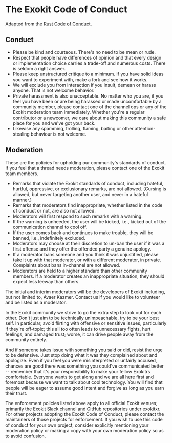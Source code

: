 ﻿# The Exokit Code of Conduct

Adapted from the [Rust Code of Conduct](https://www.rust-lang.org/en-US/conduct.html).

## Conduct


- Please be kind and courteous. There's no need to be mean or rude.
- Respect that people have differences of opinion and that every design or
  implementation choice carries a trade-off and numerous costs. There is seldom
  a right answer.
- Please keep unstructured critique to a minimum. If you have solid ideas you
  want to experiment with, make a fork and see how it works.
- We will exclude you from interaction if you insult, demean or harass anyone.
  That is not welcome behavior. 
- Private harassment is also unacceptable. No matter who you are, if you feel
  you have been or are being harassed or made uncomfortable by a community
  member, please contact one of the channel ops or any of the Exokit moderation
  team immediately. Whether you're a regular contributor or a newcomer,
  we care about making this community a safe place for you and we've got
  your back.
- Likewise any spamming, trolling, flaming, baiting or other attention-stealing
  behaviour is not welcome.

## Moderation

These are the policies for upholding our community's standards of conduct. If
you feel that a thread needs moderation, please contact one of the Exokit team
members.

- Remarks that violate the Exokit standards of conduct, including hateful,
  hurtful, oppressive, or exclusionary remarks, are not allowed. (Cursing is
  allowed, but never targeting another user, and never in a hateful manner.)
- Remarks that moderators find inappropriate, whether listed in the code of
  conduct or not, are also not allowed.
- Moderators will first respond to such remarks with a warning.
- If the warning is unheeded, the user will be kicked, i.e., kicked out of the
  communication channel to cool off.
- If the user comes back and continues to make trouble, they will be banned,
  i.e., indefinitely excluded.
- Moderators may choose at their discretion to un-ban the user if it was a
  first offense and they offer the offended party a genuine apology.
- If a moderator bans someone and you think it was unjustified, please take it
  up with that moderator, or with a different moderator, in private. Complaints
  about bans in-channel are not allowed.
- Moderators are held to a higher standard than other community members. If a
  moderator creates an inappropriate situation, they should expect less leeway
  than others.

The initial and interim moderators will be the developers of Exokit including,
but not limited to, Avaer Kazmer. Contact us if you would like to volunteer and be listed as
a moderator.

In the Exokit community we strive to go the extra step to look out for each
other. Don't just aim to be technically unimpeachable, try to be your best
self. In particular, avoid flirting with offensive or sensitive issues,
particularly if they're off-topic; this all too often leads to unnecessary
fights, hurt feelings, and damaged trust; worse, it can drive people away from
the community entirely.

And if someone takes issue with something you said or did, resist the urge to
be defensive. Just stop doing what it was they complained about and apologize.
Even if you feel you were misinterpreted or unfairly accused, chances are good
there was something you could've communicated better -- remember that it's your
responsibility to make your fellow Exokitrs comfortable. Everyone wants to
get along and we are all here first and foremost because we want to talk about
cool technology. You will find that people will be eager to assume good intent
and forgive as long as you earn their trust.

The enforcement policies listed above apply to all official Exokit venues;
primarily the Exokit Slack channel and GitHub repositories under exokitxr.
For other projects adopting the Exokit Code of Conduct, please contact the
maintainers of those projects for enforcement. If you wish to use this code of
conduct for your own project, consider explicitly mentioning your moderation
policy or making a copy with your own moderation policy so as to avoid
confusion.
